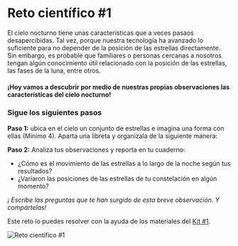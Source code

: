 # Reto científico #1

El cielo nocturno tiene unas características que a veces pasaos desapercibidas. Tal vez, porque nuestra tecnología ha avanzado lo suficiente para no depender de la posición de las estrellas directamente. Sin embargo, es probable que familiares o personas cercanas a nosotros tengan algún conocimiento útil relacionado con la posición de las estrellas, las fases de la luna, entre otros.

#### ¡Hoy vamos a descubrir por medio de nuestras propias observaciones las características del cielo nocturno!

### Sigue los siguientes pasos&#x20;

**Paso 1:** ubica en el cielo un conjunto de estrellas e imagina una forma con ellas (Mínimo 4). Aparta una libreta y organízala de la siguiente manera:&#x20;

**Paso 2:** Analiza tus observaciones y reporta en tu cuaderno:

* ¿Cómo es el movimiento de las estrellas a lo largo de la noche según tus resultados?
* ¿Variaron las posiciones de las estrellas de tu constelación en algún momento?

_¡ Escribe las preguntas que te han surgido de esta breve observación. Y compártelas!_&#x20;



Este reto lo puedes resolver con la ayuda de los materiales del [Kit #1](kit-1.md).

![Reto científico #1](<../.gitbook/assets/Reto cientifico #1.jpeg>)

